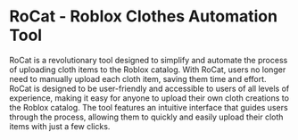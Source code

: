 # RoCat - Roblox Clothes Automation Tool

RoCat is a revolutionary tool designed to simplify and automate the process of uploading cloth items to the Roblox catalog. With RoCat, users no longer need to manually upload each cloth item, saving them time and effort. RoCat is designed to be user-friendly and accessible to users of all levels of experience, making it easy for anyone to upload their own cloth creations to the Roblox catalog. The tool features an intuitive interface that guides users through the process, allowing them to quickly and easily upload their cloth items with just a few clicks.
